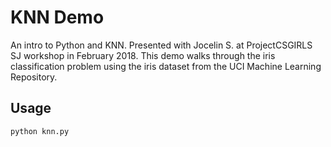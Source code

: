 # KNN Demo

An intro to Python and KNN. Presented with Jocelin S. at ProjectCSGIRLS SJ workshop in February 2018.
This demo walks through the iris classification problem using the iris dataset from the UCI Machine Learning Repository.

## Usage
```sh
python knn.py
```
